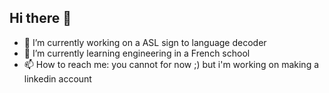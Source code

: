 ## Hi there 👋

- 🔭 I’m currently working on a ASL sign to language decoder
- 🌱 I’m currently learning engineering in a French school
- 📫 How to reach me: you cannot for now ;) but i'm working on making a linkedin account
  
<!--
**Kaou-S/Kaou-S** is a ✨ _special_ ✨ repository because its `README.md` (this file) appears on your GitHub profile.

Here are some ideas to get you started:

- 🔭 I’m currently working on ...
- 🌱 I’m currently learning ...
- 👯 I’m looking to collaborate on ...
- 🤔 I’m looking for help with ...
- 💬 Ask me about ...
- 📫 How to reach me: ...
- 😄 Pronouns: ...
- ⚡ Fun fact: ...
-->
